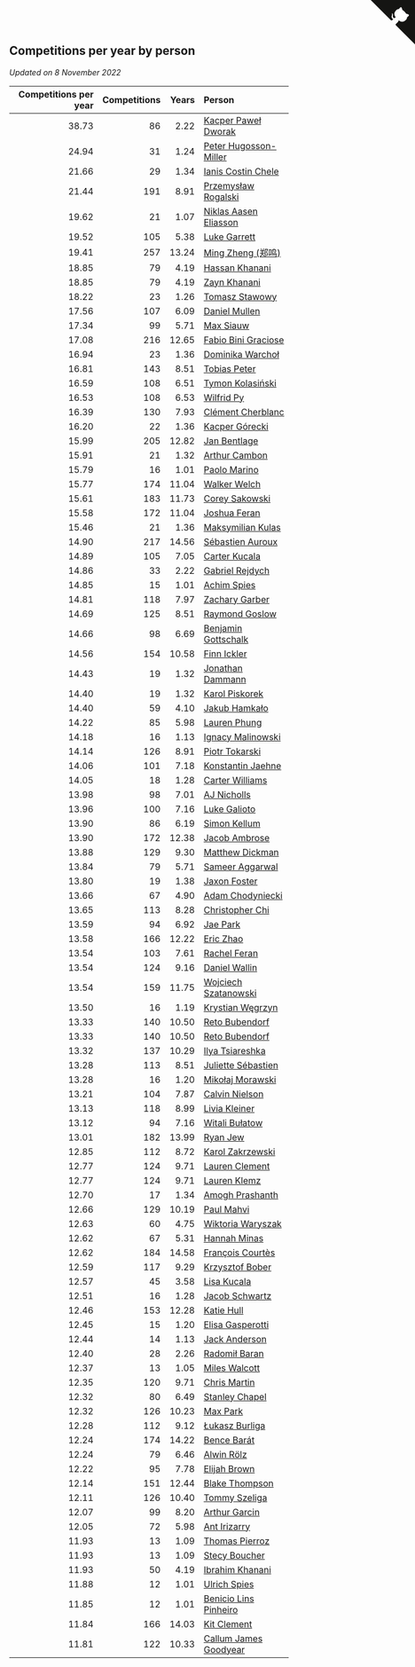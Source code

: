 ## Competitions per year by person

*Updated on  8 November 2022*

| Competitions per year | Competitions | Years | Person |
| ---: | ---: | ---: | :--- |
| 38.73 | 86 | 2.22 | [Kacper Paweł Dworak](https://www.worldcubeassociation.org/persons/2020DWOR01) |
| 24.94 | 31 | 1.24 | [Peter Hugosson-Miller](https://www.worldcubeassociation.org/persons/2021HUGO01) |
| 21.66 | 29 | 1.34 | [Ianis Costin Chele](https://www.worldcubeassociation.org/persons/2021CHEL01) |
| 21.44 | 191 | 8.91 | [Przemysław Rogalski](https://www.worldcubeassociation.org/persons/2013ROGA02) |
| 19.62 | 21 | 1.07 | [Niklas Aasen Eliasson](https://www.worldcubeassociation.org/persons/2021ELIA01) |
| 19.52 | 105 | 5.38 | [Luke Garrett](https://www.worldcubeassociation.org/persons/2017GARR05) |
| 19.41 | 257 | 13.24 | [Ming Zheng (郑鸣)](https://www.worldcubeassociation.org/persons/2009ZHEN11) |
| 18.85 | 79 | 4.19 | [Hassan Khanani](https://www.worldcubeassociation.org/persons/2018KHAN26) |
| 18.85 | 79 | 4.19 | [Zayn Khanani](https://www.worldcubeassociation.org/persons/2018KHAN28) |
| 18.22 | 23 | 1.26 | [Tomasz Stawowy](https://www.worldcubeassociation.org/persons/2021STAW01) |
| 17.56 | 107 | 6.09 | [Daniel Mullen](https://www.worldcubeassociation.org/persons/2016MULL04) |
| 17.34 | 99 | 5.71 | [Max Siauw](https://www.worldcubeassociation.org/persons/2017SIAU02) |
| 17.08 | 216 | 12.65 | [Fabio Bini Graciose](https://www.worldcubeassociation.org/persons/2010GRAC02) |
| 16.94 | 23 | 1.36 | [Dominika Warchoł](https://www.worldcubeassociation.org/persons/2021WARC01) |
| 16.81 | 143 | 8.51 | [Tobias Peter](https://www.worldcubeassociation.org/persons/2014PETE03) |
| 16.59 | 108 | 6.51 | [Tymon Kolasiński](https://www.worldcubeassociation.org/persons/2016KOLA02) |
| 16.53 | 108 | 6.53 | [Wilfrid Py](https://www.worldcubeassociation.org/persons/2016PYWI01) |
| 16.39 | 130 | 7.93 | [Clément Cherblanc](https://www.worldcubeassociation.org/persons/2014CHER05) |
| 16.20 | 22 | 1.36 | [Kacper Górecki](https://www.worldcubeassociation.org/persons/2021GORE01) |
| 15.99 | 205 | 12.82 | [Jan Bentlage](https://www.worldcubeassociation.org/persons/2010BENT01) |
| 15.91 | 21 | 1.32 | [Arthur Cambon](https://www.worldcubeassociation.org/persons/2021CAMB01) |
| 15.79 | 16 | 1.01 | [Paolo Marino](https://www.worldcubeassociation.org/persons/2021MARI04) |
| 15.77 | 174 | 11.04 | [Walker Welch](https://www.worldcubeassociation.org/persons/2011WELC01) |
| 15.61 | 183 | 11.73 | [Corey Sakowski](https://www.worldcubeassociation.org/persons/2011SAKO01) |
| 15.58 | 172 | 11.04 | [Joshua Feran](https://www.worldcubeassociation.org/persons/2011FERA01) |
| 15.46 | 21 | 1.36 | [Maksymilian Kulas](https://www.worldcubeassociation.org/persons/2021KULA02) |
| 14.90 | 217 | 14.56 | [Sébastien Auroux](https://www.worldcubeassociation.org/persons/2008AURO01) |
| 14.89 | 105 | 7.05 | [Carter Kucala](https://www.worldcubeassociation.org/persons/2015KUCA01) |
| 14.86 | 33 | 2.22 | [Gabriel Rejdych](https://www.worldcubeassociation.org/persons/2020REJD01) |
| 14.85 | 15 | 1.01 | [Achim Spies](https://www.worldcubeassociation.org/persons/2021SPIE01) |
| 14.81 | 118 | 7.97 | [Zachary Garber](https://www.worldcubeassociation.org/persons/2014GARB01) |
| 14.69 | 125 | 8.51 | [Raymond Goslow](https://www.worldcubeassociation.org/persons/2014GOSL01) |
| 14.66 | 98 | 6.69 | [Benjamin Gottschalk](https://www.worldcubeassociation.org/persons/2016GOTT01) |
| 14.56 | 154 | 10.58 | [Finn Ickler](https://www.worldcubeassociation.org/persons/2012ICKL01) |
| 14.43 | 19 | 1.32 | [Jonathan Dammann](https://www.worldcubeassociation.org/persons/2021DAMM01) |
| 14.40 | 19 | 1.32 | [Karol Piskorek](https://www.worldcubeassociation.org/persons/2021PISK01) |
| 14.40 | 59 | 4.10 | [Jakub Hamkało](https://www.worldcubeassociation.org/persons/2018HAMK01) |
| 14.22 | 85 | 5.98 | [Lauren Phung](https://www.worldcubeassociation.org/persons/2016PHUN02) |
| 14.18 | 16 | 1.13 | [Ignacy Malinowski](https://www.worldcubeassociation.org/persons/2021MALI02) |
| 14.14 | 126 | 8.91 | [Piotr Tokarski](https://www.worldcubeassociation.org/persons/2013TOKA01) |
| 14.06 | 101 | 7.18 | [Konstantin Jaehne](https://www.worldcubeassociation.org/persons/2015JAEH01) |
| 14.05 | 18 | 1.28 | [Carter Williams](https://www.worldcubeassociation.org/persons/2021WILL06) |
| 13.98 | 98 | 7.01 | [AJ Nicholls](https://www.worldcubeassociation.org/persons/2015NICH04) |
| 13.96 | 100 | 7.16 | [Luke Galioto](https://www.worldcubeassociation.org/persons/2015GALI02) |
| 13.90 | 86 | 6.19 | [Simon Kellum](https://www.worldcubeassociation.org/persons/2016KELL12) |
| 13.90 | 172 | 12.38 | [Jacob Ambrose](https://www.worldcubeassociation.org/persons/2010AMBR01) |
| 13.88 | 129 | 9.30 | [Matthew Dickman](https://www.worldcubeassociation.org/persons/2013DICK01) |
| 13.84 | 79 | 5.71 | [Sameer Aggarwal](https://www.worldcubeassociation.org/persons/2017AGGA01) |
| 13.80 | 19 | 1.38 | [Jaxon Foster](https://www.worldcubeassociation.org/persons/2021FOST01) |
| 13.66 | 67 | 4.90 | [Adam Chodyniecki](https://www.worldcubeassociation.org/persons/2017CHOD02) |
| 13.65 | 113 | 8.28 | [Christopher Chi](https://www.worldcubeassociation.org/persons/2014CHIC01) |
| 13.59 | 94 | 6.92 | [Jae Park](https://www.worldcubeassociation.org/persons/2015PARK24) |
| 13.58 | 166 | 12.22 | [Eric Zhao](https://www.worldcubeassociation.org/persons/2010ZHAO19) |
| 13.54 | 103 | 7.61 | [Rachel Feran](https://www.worldcubeassociation.org/persons/2015FERA01) |
| 13.54 | 124 | 9.16 | [Daniel Wallin](https://www.worldcubeassociation.org/persons/2013WALL03) |
| 13.54 | 159 | 11.75 | [Wojciech Szatanowski](https://www.worldcubeassociation.org/persons/2011SZAT01) |
| 13.50 | 16 | 1.19 | [Krystian Węgrzyn](https://www.worldcubeassociation.org/persons/2021WEGR01) |
| 13.33 | 140 | 10.50 | [Reto Bubendorf](https://www.worldcubeassociation.org/persons/2012BUBE01) |
| 13.33 | 140 | 10.50 | [Reto Bubendorf](https://www.worldcubeassociation.org/persons/2012BUBE01) |
| 13.32 | 137 | 10.29 | [Ilya Tsiareshka](https://www.worldcubeassociation.org/persons/2012TERE01) |
| 13.28 | 113 | 8.51 | [Juliette Sébastien](https://www.worldcubeassociation.org/persons/2014SEBA01) |
| 13.28 | 16 | 1.20 | [Mikołaj Morawski](https://www.worldcubeassociation.org/persons/2021MORA01) |
| 13.21 | 104 | 7.87 | [Calvin Nielson](https://www.worldcubeassociation.org/persons/2014NIEL03) |
| 13.13 | 118 | 8.99 | [Livia Kleiner](https://www.worldcubeassociation.org/persons/2013KLEI03) |
| 13.12 | 94 | 7.16 | [Witali Bułatow](https://www.worldcubeassociation.org/persons/2015BUAT01) |
| 13.01 | 182 | 13.99 | [Ryan Jew](https://www.worldcubeassociation.org/persons/2008JEWR01) |
| 12.85 | 112 | 8.72 | [Karol Zakrzewski](https://www.worldcubeassociation.org/persons/2014ZAKR01) |
| 12.77 | 124 | 9.71 | [Lauren Clement](https://www.worldcubeassociation.org/persons/2013KLEM01) |
| 12.77 | 124 | 9.71 | [Lauren Klemz](https://www.worldcubeassociation.org/persons/2013KLEM01) |
| 12.70 | 17 | 1.34 | [Amogh Prashanth](https://www.worldcubeassociation.org/persons/2021PRAS01) |
| 12.66 | 129 | 10.19 | [Paul Mahvi](https://www.worldcubeassociation.org/persons/2012MAHV01) |
| 12.63 | 60 | 4.75 | [Wiktoria Waryszak](https://www.worldcubeassociation.org/persons/2018WARY01) |
| 12.62 | 67 | 5.31 | [Hannah Minas](https://www.worldcubeassociation.org/persons/2017MINA04) |
| 12.62 | 184 | 14.58 | [François Courtès](https://www.worldcubeassociation.org/persons/2008COUR01) |
| 12.59 | 117 | 9.29 | [Krzysztof Bober](https://www.worldcubeassociation.org/persons/2013BOBE01) |
| 12.57 | 45 | 3.58 | [Lisa Kucala](https://www.worldcubeassociation.org/persons/2019KUCA01) |
| 12.51 | 16 | 1.28 | [Jacob Schwartz](https://www.worldcubeassociation.org/persons/2021SCHW01) |
| 12.46 | 153 | 12.28 | [Katie Hull](https://www.worldcubeassociation.org/persons/2010HULL01) |
| 12.45 | 15 | 1.20 | [Elisa Gasperotti](https://www.worldcubeassociation.org/persons/2021GASP01) |
| 12.44 | 14 | 1.13 | [Jack Anderson](https://www.worldcubeassociation.org/persons/2021ANDE05) |
| 12.40 | 28 | 2.26 | [Radomił Baran](https://www.worldcubeassociation.org/persons/2020BARA02) |
| 12.37 | 13 | 1.05 | [Miles Walcott](https://www.worldcubeassociation.org/persons/2021WALC02) |
| 12.35 | 120 | 9.71 | [Chris Martin](https://www.worldcubeassociation.org/persons/2013MART03) |
| 12.32 | 80 | 6.49 | [Stanley Chapel](https://www.worldcubeassociation.org/persons/2016CHAP04) |
| 12.32 | 126 | 10.23 | [Max Park](https://www.worldcubeassociation.org/persons/2012PARK03) |
| 12.28 | 112 | 9.12 | [Łukasz Burliga](https://www.worldcubeassociation.org/persons/2013BURL01) |
| 12.24 | 174 | 14.22 | [Bence Barát](https://www.worldcubeassociation.org/persons/2008BARA01) |
| 12.24 | 79 | 6.46 | [Alwin Rölz](https://www.worldcubeassociation.org/persons/2016ROLZ01) |
| 12.22 | 95 | 7.78 | [Elijah Brown](https://www.worldcubeassociation.org/persons/2015BROW03) |
| 12.14 | 151 | 12.44 | [Blake Thompson](https://www.worldcubeassociation.org/persons/2010THOM03) |
| 12.11 | 126 | 10.40 | [Tommy Szeliga](https://www.worldcubeassociation.org/persons/2012SZEL01) |
| 12.07 | 99 | 8.20 | [Arthur Garcin](https://www.worldcubeassociation.org/persons/2014GARC27) |
| 12.05 | 72 | 5.98 | [Ant Irizarry](https://www.worldcubeassociation.org/persons/2016IRIZ02) |
| 11.93 | 13 | 1.09 | [Thomas Pierroz](https://www.worldcubeassociation.org/persons/2021PIER01) |
| 11.93 | 13 | 1.09 | [Stecy Boucher](https://www.worldcubeassociation.org/persons/2021BOUC01) |
| 11.93 | 50 | 4.19 | [Ibrahim Khanani](https://www.worldcubeassociation.org/persons/2018KHAN27) |
| 11.88 | 12 | 1.01 | [Ulrich Spies](https://www.worldcubeassociation.org/persons/2021SPIE02) |
| 11.85 | 12 | 1.01 | [Benicio Lins Pinheiro](https://www.worldcubeassociation.org/persons/2021PINH01) |
| 11.84 | 166 | 14.03 | [Kit Clement](https://www.worldcubeassociation.org/persons/2008CLEM01) |
| 11.81 | 122 | 10.33 | [Callum James Goodyear](https://www.worldcubeassociation.org/persons/2012GOOD02) |


<a href="https://github.com/JustinTimeCuber/wca_statistics" class="github-corner" aria-label="View source on Github"><svg width="80" height="80" viewBox="0 0 250 250" style="fill:#151513; color:#fff; position: absolute; top: 0; border: 0; right: 0;" aria-hidden="true"><path d="M0,0 L115,115 L130,115 L142,142 L250,250 L250,0 Z"></path><path d="M128.3,109.0 C113.8,99.7 119.0,89.6 119.0,89.6 C122.0,82.7 120.5,78.6 120.5,78.6 C119.2,72.0 123.4,76.3 123.4,76.3 C127.3,80.9 125.5,87.3 125.5,87.3 C122.9,97.6 130.6,101.9 134.4,103.2" fill="currentColor" style="transform-origin: 130px 106px;" class="octo-arm"></path><path d="M115.0,115.0 C114.9,115.1 118.7,116.5 119.8,115.4 L133.7,101.6 C136.9,99.2 139.9,98.4 142.2,98.6 C133.8,88.0 127.5,74.4 143.8,58.0 C148.5,53.4 154.0,51.2 159.7,51.0 C160.3,49.4 163.2,43.6 171.4,40.1 C171.4,40.1 176.1,42.5 178.8,56.2 C183.1,58.6 187.2,61.8 190.9,65.4 C194.5,69.0 197.7,73.2 200.1,77.6 C213.8,80.2 216.3,84.9 216.3,84.9 C212.7,93.1 206.9,96.0 205.4,96.6 C205.1,102.4 203.0,107.8 198.3,112.5 C181.9,128.9 168.3,122.5 157.7,114.1 C157.9,116.9 156.7,120.9 152.7,124.9 L141.0,136.5 C139.8,137.7 141.6,141.9 141.8,141.8 Z" fill="currentColor" class="octo-body"></path></svg></a><style>.github-corner:hover .octo-arm{animation:octocat-wave 560ms ease-in-out}@keyframes octocat-wave{0%,100%{transform:rotate(0)}20%,60%{transform:rotate(-25deg)}40%,80%{transform:rotate(10deg)}}@media (max-width:500px){.github-corner:hover .octo-arm{animation:none}.github-corner .octo-arm{animation:octocat-wave 560ms ease-in-out}}</style>

